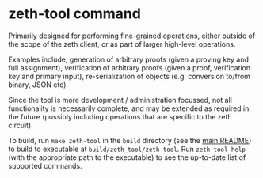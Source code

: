 # zeth-tool command

Primarily designed for performing fine-grained operations, either outside of the scope of the zeth client, or as part of larger high-level operations.

Examples include, generation of arbitrary proofs (given a proving key and full assignment), verification of arbitrary proofs (given a proof, verification key and primary input), re-serialization of objects (e.g. conversion to/from binary, JSON etc).

Since the tool is more development / administration focussed, not all functionality is necessarily complete, and may be extended as required in the future (possibly including operations that are specific to the zeth circuit).

To build, run `make zeth-tool` in the `build` directory (see the [main README](../README.md)) to build to executable at `build/zeth_tool/zeth-tool`. Run `zeth-tool help` (with the appropriate path to the executable) to see the up-to-date list of supported commands.

